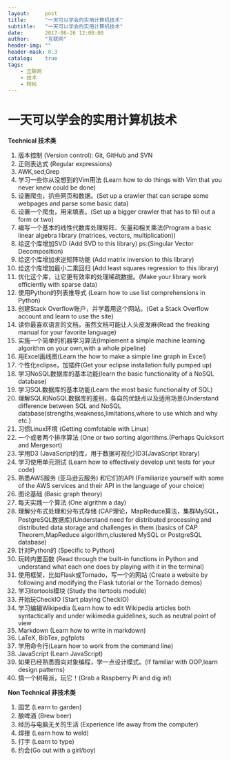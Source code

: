 ```yaml
---
layout:     post
title:      "一天可以学会的实用计算机技术"
subtitle:   "一天可以学会的实用计算机技术"
date:       2017-06-26 12:00:00
author:     "互联网"
header-img: ""
header-mask: 0.3
catalog:    true
tags:
    - 互联网
    - 技术
    - 转帖
---
```

# 一天可以学会的实用计算机技术
**Technical 技术类**

1. 版本控制 (Version control): Git, GitHub and SVN
2. 正则表达式 (Regular expressions) 
3. AWK,sed,Grep 
4. 学习一些你从没想到的Vim用法 (Learn how to do things with Vim that you never knew could be done)
5. 设置爬虫，扒些网页和数据。(Set up a crawler that can scrape some webpages and parse some basic data)
6. 设置一个爬虫，用来填表。(Set up a bigger crawler that has to fill out a form or two)
7. 编写一个基本的线性代数库处理矩阵、矢量和相关乘法(Program a basic linear algebra library (matrices, vectors, multiplication))
8. 给这个库增加SVD (Add SVD to this library) ps:(Singular Vector Decomposition)
9. 给这个库增加求逆矩阵功能 (Add matrix inversion to this library)
10. 给这个库增加最小二乘回归 (Add least squares regression to this library)
11. 优化这个库，让它更有效率的处理稀疏数据。(Make your library work efficiently with sparse data)
12. 使用Python的列表推导式 (Learn how to use list comprehensions in Python)
13.  创建Stack Overflow账户，并学着用这个网站。(Get a Stack Overflow account and learn to use the site)
14. 读你最喜欢语言的文档，虽然文档可能让人头皮发麻(Read the freaking manual for your favorite language)
15. 实施一个简单的机器学习算法(Implement a simple machine learning algorithm on your own,with a whole pipeline)
16. 用Excel画线图(Learn the how to make a simple line graph in Excel)
17. 个性化eclipse，加插件(Get your eclipse installation fully pumped up)
18. 学习NoSQL数据库的基本功能(learn the basic functionality of a NoSQL database)
19. 学习SQL数据库的基本功能(Learn the most basic functionality of SQL)
20. 理解SQL和NoSQL数据库的差别，各自的优缺点以及适用场景(Understand difference between SQL and NoSQL database(strengths,weakness,limitations,where to use which and why etc.)
21. 习惯Linux环境 (Getting comfotable with Linux)
22. 一个或者两个排序算法 (One or two sorting algorithms.(Perhaps Quicksort and Mergesort)
23. 学用D3 (JavaScript的库，用于数据可视化)(D3(JavaScript library)
24. 学习使用单元测试 (Learn how to effectively develop unit tests for your code)
25. 熟悉AWS服务 (亚马逊云服务) 和它们的API (Familiarize yourself with some of the AWS services and their API in the language of your choice)
26. 图论基础 (Basic graph theory)
27. 每天实践一个算法 (One algrithm a day)
28. 理解分布式处理和分布式存储 (CAP理论，MapReduce算法，集群MySQL，PostgreSQL数据库)(Understand need for distributed processing and distributed data storage and challenges in them (basics of CAP Theorem,MapReduce algorithm,clustered MySQL or PostgreSQL database)
29. 针对Python的 (Specific to Python)
30. 玩转内置函数 (Read through the built-in functions in Python and understand what each one does by playing with it in the terminal)
31. 使用框架，比如Flask或Tornado，写一个的网站 (Create a website by following and modifying the Flask tutorial or the Tornado demos)
32. 学习itertools模块 (Study the itertools module)
33. 开始玩CheckIO (Start playing CheckIO)
34. 学习编辑Wikipedia (Learn how to edit Wikipedia articles both syntactically and under wikimedia guidelines, such as neutral point of view
35. Markdown (Learn how to write in markdown)
36. LaTeX, BibTex, pgfplots
37. 学用命令行(Learn how to work from the command line)
38. JavaScript (Learn JavaScript)
39. 如果已经熟悉面向对象编程，学一点设计模式。(If familiar with OOP,learn design patterns)
40. 搞一个树莓派，玩它！(Grab a Raspberry Pi and dig in!)

**Non Technical 非技术类**

1. 园艺 (Learn to garden)
2. 酿啤酒 (Brew beer)
3. 经历与电脑无关的生活 (Experience life away from the computer)
4. 焊接 (Learn how to weld)
5. 打字 (Learn to type)
6. 约会(Go out with a girl/boy)

